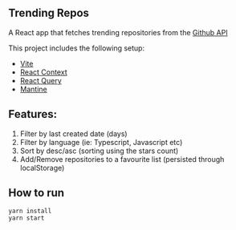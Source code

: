 ## Trending Repos
A React app that fetches trending repositories from the [Github API](https://docs.github.com/en/rest/search?apiVersion=2022-11-28#search-repositories)

This project includes the following setup:
* [Vite](https://vitejs.dev/)
* [React Context](https://beta.reactjs.org/apis/react/useContext)
* [React Query](https://tanstack.com/query/v4/docs/overview)
* [Mantine](https://mantine.dev/pages/getting-started/)

## Features:

1. Filter by last created date (days)
2. Filter by language (ie: Typescript, Javascript etc)
3. Sort by desc/asc (sorting using the stars count)
4. Add/Remove repositories to a favourite list (persisted through localStorage)

## How to run
```
yarn install
yarn start
```
